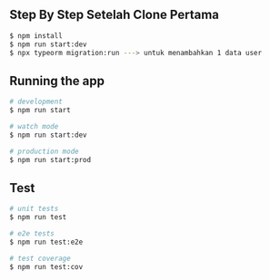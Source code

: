 
## Step By Step Setelah Clone Pertama

```bash
$ npm install
$ npm run start:dev
$ npx typeorm migration:run ---> untuk menambahkan 1 data user
```

## Running the app

```bash
# development
$ npm run start

# watch mode
$ npm run start:dev

# production mode
$ npm run start:prod
```

## Test

```bash
# unit tests
$ npm run test

# e2e tests
$ npm run test:e2e

# test coverage
$ npm run test:cov
```
